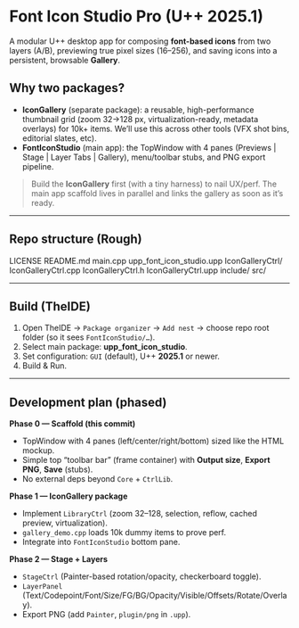 # Font Icon Studio Pro (U++ 2025.1)

A modular U++ desktop app for composing **font-based icons** from two layers (A/B), previewing true pixel sizes (16–256), and saving icons into a persistent, browsable **Gallery**.

## Why two packages?
- **IconGallery** (separate package): a reusable, high-performance thumbnail grid (zoom 32→128 px, virtualization-ready, metadata overlays) for 10k+ items. We’ll use this across other tools (VFX shot bins, editorial slates, etc).
- **FontIconStudio** (main app): the TopWindow with 4 panes (Previews | Stage | Layer Tabs | Gallery), menu/toolbar stubs, and PNG export pipeline.

> Build the **IconGallery** first (with a tiny harness) to nail UX/perf. The main app scaffold lives in parallel and links the gallery as soon as it’s ready.

---
## Repo structure (Rough)

LICENSE
README.md
main.cpp
upp_font_icon_studio.upp
IconGalleryCtrl/
  IconGalleryCtrl.cpp
  IconGalleryCtrl.h
  IconGalleryCtrl.upp
include/
src/

---

## Build (TheIDE)
1. Open TheIDE → `Package organizer` → `Add nest` → choose repo root folder (so it sees `FontIconStudio/…`).
2. Select main package: **upp_font_icon_studio**.
3. Set configuration: `GUI` (default), U++ **2025.1** or newer.
4. Build & Run.

---

## Development plan (phased)

**Phase 0 — Scaffold (this commit)**
- TopWindow with 4 panes (left/center/right/bottom) sized like the HTML mockup.
- Simple top “toolbar bar” (frame container) with **Output size**, **Export PNG**, **Save** (stubs).
- No external deps beyond `Core` + `CtrlLib`.

**Phase 1 — IconGallery package**
- Implement `LibraryCtrl` (zoom 32–128, selection, reflow, cached preview, virtualization).
- `gallery_demo.cpp` loads 10k dummy items to prove perf.
- Integrate into `FontIconStudio` bottom pane.

**Phase 2 — Stage + Layers**
- `StageCtrl` (Painter-based rotation/opacity, checkerboard toggle).
- `LayerPanel` (Text/Codepoint/Font/Size/FG/BG/Opacity/Visible/Offsets/Rotate/Overlay).
- Export PNG (add `Painter`, `plugin/png` in `.upp`).
